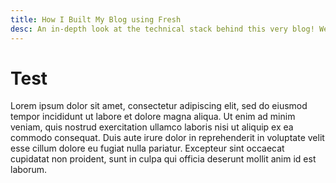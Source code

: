 ```yaml
---
title: How I Built My Blog using Fresh 
desc: An in-depth look at the technical stack behind this very blog! We'll see how I use Fresh to serve and islands to add intractivity, how I use GFM to parse markdown, and how I organize my codebase, among others.
---
```

# Test 

Lorem ipsum dolor sit amet, consectetur adipiscing elit, sed do eiusmod tempor incididunt ut labore et dolore magna aliqua. Ut enim ad minim veniam, quis nostrud exercitation ullamco laboris nisi ut aliquip ex ea commodo consequat. Duis aute irure dolor in reprehenderit in voluptate velit esse cillum dolore eu fugiat nulla pariatur. Excepteur sint occaecat cupidatat non proident, sunt in culpa qui officia deserunt mollit anim id est laborum.
